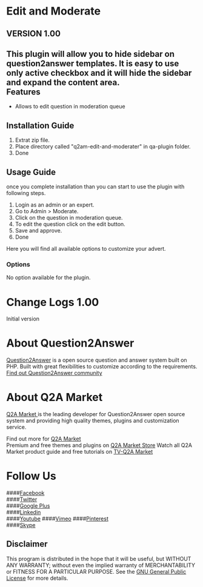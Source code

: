Edit and Moderate
=================
VERSION 1.00
-----------

This plugin will allow you to hide sidebar on question2answer templates. It is easy to use only active checkbox and it will hide the sidebar and expand the content area.  
Features
--------
- Allows to edit question in moderation queue

Installation Guide
------------------
1. Extrat zip file.
2. Place directory called "q2am-edit-and-moderater" in qa-plugin folder.
3. Done

Usage Guide
-----------

once you complete installation than you can start to use the plugin with following steps.

1. Login as an admin or an expert.
2. Go to Admin > Moderate.
3. Click on the question in moderation queue.
4. To edit the question click on the edit button.
5. Save and approve.
6. Done

Here you will find all available options to customize your advert.

### Options

No option available for the plugin.

Change Logs 1.00
================
Initial version

About Question2Answer
=====================
[Question2Answer][q2a_link] is a open source question and answer system built on PHP. Built with great flexibilities to customize according to the requirements. [Find out Question2Answer community][q2a_community]

About Q2A Market
================
[Q2A Market ][author]is the leading developer for Question2Answer open source system and providing high quality themes, plugins and customization service.

Find out more for [Q2A Market][author]  
Premium and free themes and plugins on [Q2A Market Store][store]
Watch all Q2A Market product guide and free tutorials on [TV-Q2A Market][tv]

Follow Us
=========
####[Facebook][fb]  
####[Twitter][twit]  
####[Google Plus][gp]  
####[Linkedin][ln]  
####[Youtube][yt] 
####[Vimeo][vm]
####[Pinterest][pin]  
####[Skype][skp]   


Disclaimer
----------
This program is distributed in the hope that it will be useful, but WITHOUT ANY WARRANTY; 
without even the implied warranty of MERCHANTABILITY or FITNESS FOR A PARTICULAR PURPOSE. 
See the [GNU General Public License][GNU] for more details.

[q2a_link]:http://www.question2answer.org
[q2a_community]:http://www.question2answer.org/qa/
[author]: http://www.q2amarket.com
[tv]: http://tv.q2amarket.com
[GNU]:http://www.gnu.org/licenses/gpl.html
[store]:http://store.q2amarket.com
[fb]: https://www.facebook.com/q2amarket
[twit]: https://twitter.com/Q2AMarket
[gp]: https://plus.google.com/101360115965915958175/about
[ln]: http://www.linkedin.com/in/q2amarket
[yt]: http://www.youtube.com/user/q2amarket
[pin]: http://pinterest.com/q2amarket/
[vm]: https://vimeo.com/q2amarket
[skp]: http://myskype.info/q2amarket